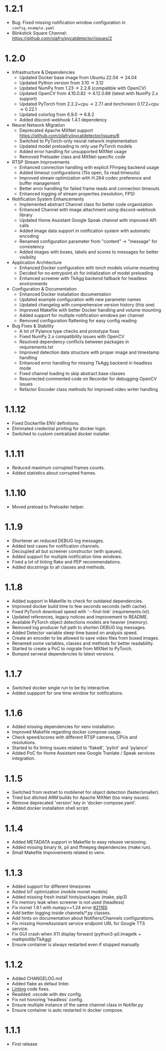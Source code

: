 # 1.2.1

* Bug: Fixed missing notification window configuration in `config.example.yaml`
* Blinkstick Square Channel: https://github.com/olafrv/pycatdetector/issues/2

# 1.2.0

* Infrastructure & Dependencies
  * Updated Docker base image from Ubuntu 22.04 → 24.04
  * Updated Python version from 3.10 → 3.12
  * Updated NumPy from 1.23 → 2.2.6 (compatible with OpenCV)
  * Updated OpenCV from 4.10.0.82 → 4.12.0.88 (latest with NumPy 2.x support)
  * Updated PyTorch from 2.2.2+cpu → 2.7.1 and torchvision 0.17.2+cpu → 0.22.1
  * Updated colorlog from 6.9.0 → 6.8.2
  * Added discord-webhook 1.4.1 dependency
* Neural Network Migration
  * Deprecated Apache MXNet support 
    https://github.com/olafrv/pycatdetector/issues/6
  * Switched to PyTorch-only neural network implementation
  * Updated model preloading to only use PyTorch models
  * Added error handling for unsupported MXNet usage
  * Removed Preloader class and MXNet-specific code
* RTSP Stream Improvements
  * Enhanced connection handling with explicit FFmpeg backend usage
  * Added timeout configurations (15s open, 5s read timeouts)
  * Improved stream optimization with H.264 codec preference and buffer management
  * Better error handling for failed frame reads and connection timeouts
  * Enhanced logging of stream properties (resolution, FPS)
* Notification System Enhancements
  * Implemented abstract Channel class for better code organization
  * Enhanced Channel with image attachment using discord-webhook library
  * Updated Home Assistant Google Speak channel with improved API calls
  * Added image data support in notification system with automatic encoding
  * Renamed configuration parameter from "content" → "message" for consistency
  * Added images with boxes, labels and scores to messages for better visibility
* Application Architecture
  * Enhanced Docker configuration with torch models volume mounting
  * Decided for no entrypoint.sh for initialization of model preloading
  * Enhanced screener with TkAgg backend fallback for headless environments
* Configuration & Documentation
  * Enhanced Docker installation documentation
  * Updated example configuration with new parameter names
  * Updated changelog with comprehensive version history (this one)
  * Improved Makefile with better Docker handling and volume mounting
  * Added support for multiple notification windows per channel
  * Removed configuration flattening for easy config reading
* Bug Fixes & Stability
  * A lot of Pylance type checks and prototype fixes
  * Fixed NumPy 2.x compatibility issues with OpenCV
  * Resolved dependency conflicts between packages in requirements.txt
  * Improved detection data structure with proper image and timestamp handling
  * Enhanced error handling for missing TkAgg backend in headless mode
  * Fixed channel loading to skip abstract base classes
  * Resurrected commented code on Recorder for debugging OpenCV issues
  * Refactor Encoder class methods for improved video writer handling
  
# 1.1.12

* Fixed Dockerfile ENV definitions.
* Eliminated credential printing for docker login.
* Switched to custom centralized docker installer.

# 1.1.11

* Reduced maximum corrupted frames counts.
* Added statistics about corrupted frames.

# 1.1.10

* Moved preload to Preloader helper.

# 1.1.9

* Shortener an reduced DEBUG log messages.
* Added test cases for notification channels.
* Decoupled all but screener constructor (with queues).
* Added support for multiple notification time windows.
* Fixed a lot of linting flake and PEP recommendations.
* Added docstrings to all classes and methods.

# 1.1.8

* Added support in Makefile to check for outdated dependencies.
* Improved docker build time to few seconds seconds (with cache).
* Fixed PyTorch download speed with '--find-link' (requirements.txt).
* Updated references, legacy notices and improvement to README.
* Available PyTorch object detections models are heavier (memory).
* Removed log producer full path to shorten DEBUG log messages.
* Added Detector variable sleep time based on analysis speed.
* Create an encoder to be allowed to save video files from boxed images.
* Renamed some variables, classes and methods for better readability.
* Started to create a PoC to migrate from MXNet to PyTorch.
* Bumped serveral dependencies to latest versions.

# 1.1.7

* Switched docker single run to be tty interactive.
* Added suppport for one time window for notifications.

# 1.1.6

* Added missing dependencies for venv installation.
* Improved Makefile regarding docker compose usage.
* Check speed/scores with different RTSP cameras, CPUs and resolutions.
* Started to fix linting issues related to 'flake8', 'pylint' and 'pylance'
* Added PoC for Home Assistant new Google Tranlate / Speak services integration.

# 1.1.5

* Switched from restnet to mobilenet for object detection (faster/smaller).
* Tried but ditched ARM builds for Apache MXNet (too many issues).
* Remove deprecated 'version' key in 'docker-compose.yaml'.
* Added docker installation shell script.

# 1.1.4

* Added METADATA support in Makefile to easy release versioning.
* Added missing binary tk, pil and ffmepeg dependencies (make run).
* Small Makefile improvements related to venv.

# 1.1.3
* Added support for different timezones
* Added IoT optimization (mobile mxnet models)
* Added missing fresh install hints/packages (make, pip3)
* Fix memory leak when screener is not used (headless)
* Fix mxnet 1.9.1 with numpy>=1.24 error [#21165](https://github.com/apache/mxnet/issues/21165)
* Add better logging inside channels/*.py classes.
* Add hints on documentation about Notifiers/Channels configurations.
* Fix missing HomeAssistant service endpoint URL for Google TTS service.
* Fix GUI crash when X11 display forward (python3-pil.imagetk + mathplotlib/TkAgg)
* Ensure container is always restarted even if stopped manually

# 1.1.2
* Added CHANGELOG.md
* Added flake as defaut linter.
* [Linting](https://code.visualstudio.com/docs/python/linting) code fixes.
* Readded .vscode with dev config.
* Fix not honoring 'headless' config.
* Ensure multiple instance of the same channel class in Notifer.py
* Ensure container is auto restarted in docker compose.

# 1.1.1
* First release

